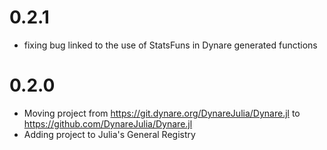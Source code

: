 0.2.1
=====
- fixing bug linked to the use of StatsFuns in Dynare generated functions

0.2.0
======

- Moving project from https://git.dynare.org/DynareJulia/Dynare.jl to https://github.com/DynareJulia/Dynare.jl
- Adding project to Julia's General Registry
